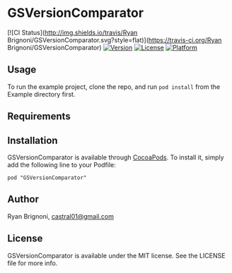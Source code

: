 # GSVersionComparator

[![CI Status](http://img.shields.io/travis/Ryan Brignoni/GSVersionComparator.svg?style=flat)](https://travis-ci.org/Ryan Brignoni/GSVersionComparator)
[![Version](https://img.shields.io/cocoapods/v/GSVersionComparator.svg?style=flat)](http://cocoadocs.org/docsets/GSVersionComparator)
[![License](https://img.shields.io/cocoapods/l/GSVersionComparator.svg?style=flat)](http://cocoadocs.org/docsets/GSVersionComparator)
[![Platform](https://img.shields.io/cocoapods/p/GSVersionComparator.svg?style=flat)](http://cocoadocs.org/docsets/GSVersionComparator)

## Usage

To run the example project, clone the repo, and run `pod install` from the Example directory first.

## Requirements

## Installation

GSVersionComparator is available through [CocoaPods](http://cocoapods.org). To install
it, simply add the following line to your Podfile:

    pod "GSVersionComparator"

## Author

Ryan Brignoni, castral01@gmail.com

## License

GSVersionComparator is available under the MIT license. See the LICENSE file for more info.

